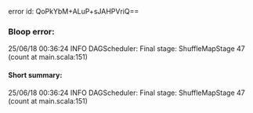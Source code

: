 error id: QoPkYbM+ALuP+sJAHPVriQ==
### Bloop error:

25/06/18 00:36:24 INFO DAGScheduler: Final stage: ShuffleMapStage 47 (count at main.scala:151)
#### Short summary: 

25/06/18 00:36:24 INFO DAGScheduler: Final stage: ShuffleMapStage 47 (count at main.scala:151)